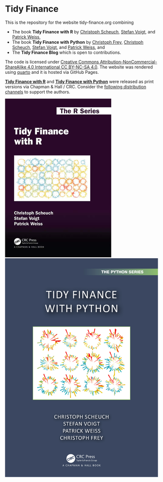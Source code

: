 # Tidy Finance

This is the repository for the website tidy-finance.org combining
- The book **Tidy Finance with R** by [Christoph Scheuch](https://christophscheuch.github.io?utm_source=tidy-finance-repo), [Stefan Voigt](https://voigtstefan.me?utm_source=tidy-finance-repo), and [Patrick Weiss](https://sites.google.com/view/patrick-weiss?utm_source=tidy-finance-repo),
- The book **Tidy Finance with Python** by [Christoph Frey](https://sites.google.com/site/christophfrey/home?utm_source=tidy-finance-repo), [Christoph Scheuch](https://christophscheuch.github.io?utm_source=tidy-finance-repo), [Stefan Voigt](https://voigtstefan.me?utm_source=tidy-finance-repo), and [Patrick Weiss](https://sites.google.com/view/patrick-weiss?utm_source=tidy-finance-repo), and
- The **Tidy Finance Blog** which is open to contributions.

The code is licensed under [Creative Commons Attribution-NonCommercial-ShareAlike 4.0 International CC BY-NC-SA 4.0](https://creativecommons.org/licenses/by-nc-sa/4.0/). The website was rendered using [quarto](https://quarto.org/) and it is hosted via GitHub Pages.

[**Tidy Finance with R**](https://www.jdoqocy.com/click-100765519-14339043?url=https%3A%2F%2Fwww.routledge.com%2FTidy-Finance-with-R%2FVoigt-Weiss-Scheuch%2Fp%2Fbook%2F9781032389349) and [**Tidy Finance with Python**](https://www.kqzyfj.com/click-101217142-14339043?url=https%3A%2F%2Fwww.routledge.com%2FTidy-Finance-with-Python%2FScheuch-Voigt-Weiss-Frey%2Fp%2Fbook%2F9781032676418) were released as print versions via Chapman & Hall / CRC. Consider the [following distribution channels](https://www.tidy-finance.org/support.html#get-your-copy-of-the-book) to support the authors. 

![<img src="https://www.tidy-finance.org" class="logo" align="right" style="width:60px;"/>](assets/img/cover-book-r.jpg) ![<img src="https://www.tidy-finance.org" class="logo" align="right" style="width:60px;"/>](assets/img/cover-book-python.jpg)


